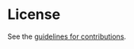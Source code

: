 # License

See the
[guidelines for contributions](https://github.com/kemtls/draft-celi-wiggers-tls-authkem/blob/master/CONTRIBUTING.md).
